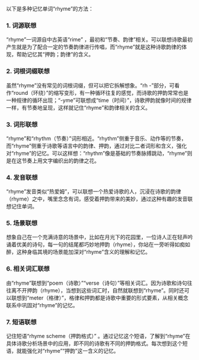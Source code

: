 以下是多种记忆单词“rhyme”的方法：
### 1. 词源联想
“rhyme”一词源自中古英语“rime” ，最初和“节奏、韵律”相关。可以联想诗歌最初产生就是为了配合一定的节奏韵律进行传唱，而“rhyme”就是这种诗歌韵律的体现，帮助记忆其“押韵；韵律”的含义。

### 2. 词根词缀联想
虽然“rhyme”没有常见的词根词缀，但可以把它拆解想象。“rh -”部分，可看作“round（环绕）”的缩写变形，有一种循环往复的感觉，而诗歌的押韵常常也是一种规律的循环出现；“-yme”可联想成“time（时间）”，诗歌押韵就像时间的规律一样，有节奏地呈现，这样就记住“rhyme”和韵律相关的含义。

### 3. 词形联想
“rhyme”和“rhythm（节奏）”词形相近。“rhythm”侧重于音乐、动作等的节奏，而“rhyme”侧重于诗歌等语言中的韵律、押韵，通过对比二者词形和含义，强化对“rhyme”的记忆。可以这样想：“rhythm”像是基础的节奏脉搏跳动，“rhyme”则是在这节奏上用文字编织出的韵律之花。

### 4. 发音联想
“rhyme”发音类似“热爱姆”，可以联想一个热爱诗歌的人，沉浸在诗歌的韵律（rhyme）之中，嘴里念念有词，感受着押韵带来的美妙，通过这种有趣的发音联想记住单词。

### 5. 场景联想
想象自己在一个充满诗意的场景中，比如在月光下的花园里，一位诗人正在轻声吟诵着优美的诗句，每一句的结尾都巧妙地押韵（rhyme），你站在一旁听得如痴如醉，这种身临其境的场景能加深对“rhyme”含义的理解和记忆。

### 6. 相关词汇联想
由“rhyme”联想到“poem（诗歌）”“verse（诗句）”等相关词汇。因为诗歌和诗句往往离不开押韵（rhyme），当想到这些词汇时，自然就联想到“rhyme”。同时还可以联想到“meter（格律）”，格律和押韵都是诗歌中重要的形式要素，从相关概念联系中巩固对“rhyme”的记忆。

### 7. 短语联想
记住短语“rhyme scheme（押韵格式）” 。通过记忆这个短语，了解到“rhyme”在具体诗歌分析场景中的应用，即不同的诗歌有不同的押韵格式。每次想到这个短语，就能强化对“rhyme”“押韵”这一含义的记忆。 